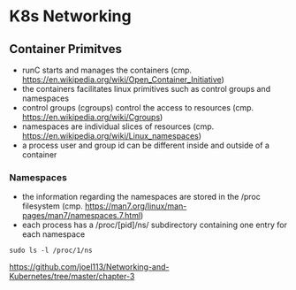 # K8s Networking

## Container Primitves

* runC starts and manages the containers (cmp. https://en.wikipedia.org/wiki/Open_Container_Initiative)
* the containers facilitates linux primitives such as control groups and namespaces
* control groups (cgroups) control the access to resources (cmp. https://en.wikipedia.org/wiki/Cgroups)
* namespaces are individual slices of resources (cmp. https://en.wikipedia.org/wiki/Linux_namespaces)
* a process user and group id can be different inside and outside of a container

### Namespaces

* the information regarding the namespaces are stored in the /proc filesystem (cmp. https://man7.org/linux/man-pages/man7/namespaces.7.html)
* each process has a /proc/[pid]/ns/ subdirectory containing one entry for each namespace

```
sudo ls -l /proc/1/ns
```

https://github.com/joel113/Networking-and-Kubernetes/tree/master/chapter-3
